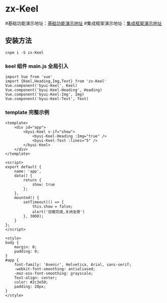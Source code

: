 # zx-Keel

#基础功能演示地址：[基础功能演示地址](https://chuzhixin.github.io/zx-keel/) #集成框架演示地址：[集成框架演示地址](http://mpfhrd48.sanxing.uz7.cn/vue-admin-beautiful/#/login?redirect=%2F)

## 安装方法

```
cnpm i -S zx-Keel

```

### keel 组件 main.js 全局引入

```
import Vue from 'vue'
import {Keel,Heading,Img,Text} from 'zx-Keel'
Vue.component('byui-Keel', Keel)
Vue.component('byui-Keel-Heading', Heading)
Vue.component('byui-Keel-Img', Img)
Vue.component('byui-Keel-Text', Text)

```

### template 完整示例

```
<template>
	<div id="app">
		<byui-Keel v-if="show">
			<byui-Keel-Heading :Img="true" />
			<byui-Keel-Text :lines="5" />
		</byui-Keel>
	</div>
</template>

<script>
export default {
	name: 'app',
	data() {
		return {
			show: true
		};
	},
	mounted() {
		setTimeout(() => {
			this.show = false;
			alert('加载完成,关闭龙骨')
		}, 3000);
	}
};
</script>

<style>
body {
	margin: 0;
	padding: 0;
}
#app {
	font-family: 'Avenir', Helvetica, Arial, sans-serif;
	-webkit-font-smoothing: antialiased;
	-moz-osx-font-smoothing: grayscale;
	Text-align: center;
	color: #2c3e50;
	padding: 20px;
}
</style>


```
